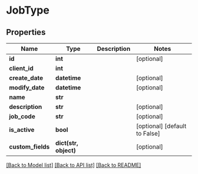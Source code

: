 # JobType

## Properties
Name | Type | Description | Notes
------------ | ------------- | ------------- | -------------
**id** | **int** |  | [optional] 
**client_id** | **int** |  | 
**create_date** | **datetime** |  | [optional] 
**modify_date** | **datetime** |  | [optional] 
**name** | **str** |  | 
**description** | **str** |  | [optional] 
**job_code** | **str** |  | [optional] 
**is_active** | **bool** |  | [optional] [default to False]
**custom_fields** | **dict(str, object)** |  | [optional] 

[[Back to Model list]](../README.md#documentation-for-models) [[Back to API list]](../README.md#documentation-for-api-endpoints) [[Back to README]](../README.md)


